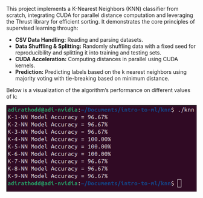 This project implements a K-Nearest Neighbors (KNN) classifier from scratch, integrating CUDA for parallel distance computation and leveraging the Thrust library for efficient sorting. It demonstrates the core principles of supervised learning through:

- **CSV Data Handling:** Reading and parsing datasets.
- **Data Shuffling & Splitting:** Randomly shuffling data with a fixed seed for reproducibility and splitting it into training and testing sets.
- **CUDA Acceleration:** Computing distances in parallel using CUDA kernels.
- **Prediction:** Predicting labels based on the k nearest neighbors using majority voting with tie-breaking based on minimum distance.

Below is a visualization of the algorithm’s performance on different values of k:

![KNN Results](knn.png)
